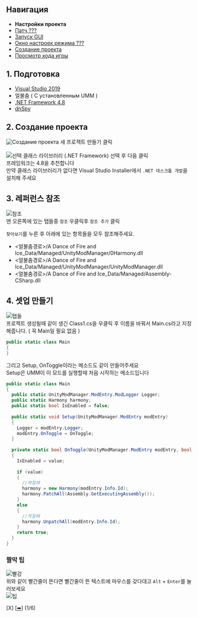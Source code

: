 ## Навигация
 - **Настройки проекта**
- [Патч ???](https://github.com/NoBrain0917/ADOFAI-Mod-Development-Guide/blob/main/dev2.md)
 - [Запуск GUI](https://github.com/NoBrain0917/ADOFAI-Mod-Development-Guide/blob/main/dev3.md)
 - [Окно настроек режима ???](https://github.com/NoBrain0917/ADOFAI-Mod-Development-Guide/blob/main/dev4.md)
 - [Создание проекта](https://github.com/NoBrain0917/ADOFAI-Mod-Development-Guide/blob/main/dev5.md)
 - [Просмотр кода игры](https://github.com/NoBrain0917/ADOFAI-Mod-Development-Guide/blob/main/dev6.md)

## 1. Подготовка
 - [Visual Studio 2019](https://visualstudio.microsoft.com/ko/vs/)
 - 얼불춤 ( С установленным UMM )
 - [.NET Framework 4.8](https://go.microsoft.com/fwlink/?linkid=2088517)
 - [dnSpy](https://github.com/dnSpy/dnSpy/releases/download/v6.1.8/dnSpy-net-win64.zip)

## 2. Создание проекта
![Создание проекта](https://github.com/NoBrain0917/ADOFAI-Mod-Development-Guide/blob/main/img/make.png?raw=true)
새 프로젝트 만들기 클릭     
    <br>
![선택](https://github.com/NoBrain0917/ADOFAI-Mod-Development-Guide/blob/main/img/select2.png?raw=true)
클래스 라이브러리 (.NET Framework) 선택 후 다음 클릭     
프레임워크는 4.8을 추천합니다     
만약 클래스 라이브러리가 없다면 Visual Studio Installer에서 `.NET 데스크톱 개발`을 설치해 주세요    

## 3. 레퍼런스 참조
![참조](https://github.com/NoBrain0917/ADOFAI-Mod-Development-Guide/blob/main/img/add.png?raw=true)      
맨 오른쪽에 있는 탭들중 `참조` 우클릭후 `참조 추가` 클릭    
    
`찾아보기`를 누른 후 아래에 있는 항목들을 모두 참조해주세요.
 - <얼불춤경로>/A Dance of Fire and Ice_Data/Managed/UnityModManager/0Harmony.dll
 - <얼불춤경로>/A Dance of Fire and Ice_Data/Managed/UnityModManager/UnityModManager.dll
 - <얼불춤경로>/A Dance of Fire and Ice_Data/Managed/Assembly-CSharp.dll


## 4. 셋업 만들기
![탭들](https://github.com/NoBrain0917/ADOFAI-Mod-Development-Guide/blob/main/img/tabs.png?raw=true)     
프로젝트 생성될때 같이 생긴 Class1.cs을 우클릭 후 이름을 바꿔서 Main.cs라고 지정해줍니다. ( 꼭 Main일 필요 없음 )
```cs
public static class Main
{
}
```
그리고 Setup, OnToggle이라는 메소드도 같이 만들어주세요    
Setup은 UMM이 이 모드를 실행할때 처음 시작하는 메소드입니다

```cs
public static class Main
{
  public static UnityModManager.ModEntry.ModLogger Logger;
  public static Harmony harmony;
  public static bool IsEnabled = false;
  
  public static void Setup(UnityModManager.ModEntry modEntry)
  {
    Logger = modEntry.Logger;
    modEntry.OnToggle = OnToggle;
  }
  
  private static bool OnToggle(UnityModManager.ModEntry modEntry, bool value)
  {
    IsEnabled = value;
    
    if (value)
    {
      //켜질때
      harmony = new Harmony(modEntry.Info.Id);
      harmony.PatchAll(Assembly.GetExecutingAssembly());
    }
    else
    {
      //꺼질때
      harmony.UnpatchAll(modEntry.Info.Id);
    }
    return true;
  }
}
```


### 짤막 팁
![빨강](https://github.com/NoBrain0917/ADOFAI-Mod-Development-Guide/blob/main/img/redline.png?raw=true)     
위와 같이 빨간줄이 뜬다면 빨간줄이 뜬 텍스트에 마우스를 갖다대고 `Alt` + `Enter`를 눌러보세요    
![팁](https://github.com/NoBrain0917/ADOFAI-Mod-Development-Guide/blob/main/img/altenter.png?raw=true)     

[X] [[➡]](https://github.com/NoBrain0917/ADOFAI-Mod-Development-Guide/blob/main/dev2.md) (1/6)
